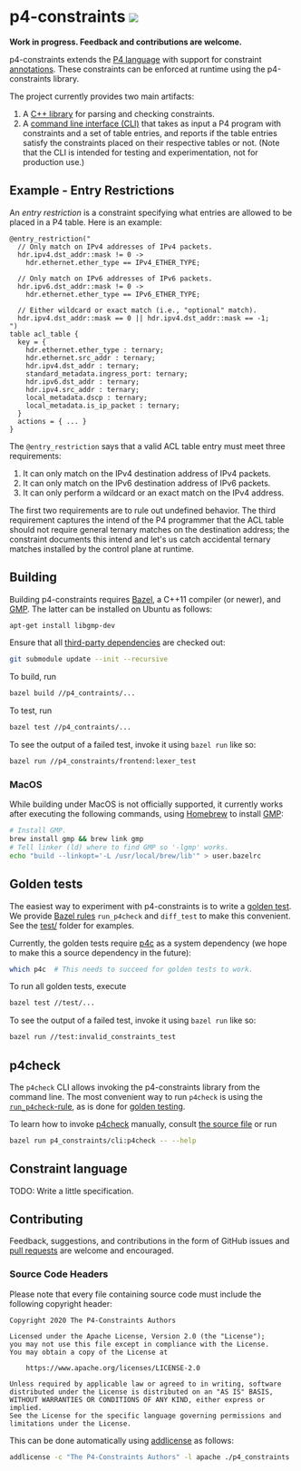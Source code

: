 # p4-constraints ![](https://github.com/p4lang/p4-constraints/workflows/build%20&%20unit%20test/badge.svg)

**Work in progress. Feedback and contributions are welcome.**

p4-constraints extends the [P4 language](https://p4.org/) with support for
constraint
[annotations](https://p4.org/p4-spec/docs/P4-16-v1.2.0.html#sec-annotations).
These constraints can be enforced at runtime using the p4-constraints library.

The project currently provides two main artifacts:

1. A [C++ library](p4_constraints/) for parsing and checking constraints.
2. A [command line interface (CLI)](p4_constraints/cli) that takes as input a P4
   program with constraints and a set of table entries, and reports if the table
   entries satisfy the constraints placed on their respective tables or not.
   (Note that the CLI is intended for testing and experimentation, not for
   production use.)

## Example - Entry Restrictions

An *entry restriction* is a constraint specifying what entries are allowed to be
placed in a P4 table. Here is an example:
```p4
@entry_restriction("
  // Only match on IPv4 addresses of IPv4 packets.
  hdr.ipv4.dst_addr::mask != 0 ->
    hdr.ethernet.ether_type == IPv4_ETHER_TYPE;

  // Only match on IPv6 addresses of IPv6 packets.
  hdr.ipv6.dst_addr::mask != 0 ->
    hdr.ethernet.ether_type == IPv6_ETHER_TYPE;

  // Either wildcard or exact match (i.e., "optional" match).
  hdr.ipv4.dst_addr::mask == 0 || hdr.ipv4.dst_addr::mask == -1;
")
table acl_table {
  key = {
    hdr.ethernet.ether_type : ternary;
    hdr.ethernet.src_addr : ternary;
    hdr.ipv4.dst_addr : ternary;
    standard_metadata.ingress_port: ternary;
    hdr.ipv6.dst_addr : ternary;
    hdr.ipv4.src_addr : ternary;
    local_metadata.dscp : ternary;
    local_metadata.is_ip_packet : ternary;
  }
  actions = { ... }
}
```
The `@entry_restriction` says that a valid ACL table entry must meet
three requirements:

1. It can only match on the IPv4 destination address of IPv4 packets.
2. It can only match on the IPv6 destination address of IPv6 packets.
3. It can only perform a wildcard or an exact match on the IPv4 address.

The first two requirements are to rule out undefined behavior. The third
requirement captures the intend of the P4 programmer that the ACL table
should not require general ternary matches on the destination address; the
constraint documents this intend and let's us catch accidental ternary matches
installed by the control plane at runtime.

## Building

Building p4-constraints requires [Bazel](https://bazel.build/), a C++11 compiler
(or newer), and [GMP](https://gmplib.org/). The latter can be installed on
Ubuntu as follows:
```sh
apt-get install libgmp-dev
```

Ensure that all [third-party dependencies](third_party/) are checked out:
```sh
git submodule update --init --recursive
```

To build, run
```sh
bazel build //p4_contraints/...
```

To test, run
```sh
bazel test //p4_contraints/...
```

To see the output of a failed test, invoke it using `bazel run` like so:
```sh
bazel run //p4_constraints/frontend:lexer_test
```

### MacOS

While building under MacOS is not officially supported, it currently works after
executing the following commands, using [Homebrew](https://brew.sh/) to install
[GMP](https://gmplib.org/):
```sh
# Install GMP.
brew install gmp && brew link gmp
# Tell linker (ld) where to find GMP so '-lgmp' works.
echo "build --linkopt='-L /usr/local/brew/lib'" > user.bazelrc
```

## Golden tests

The easiest way to experiment with p4-constraints is to write a
[golden test](https://ro-che.info/articles/2017-12-04-golden-tests).
We provide [Bazel rules](test/p4check.bzl) `run_p4check` and `diff_test` to make
this convenient.
See the [test/](test/) folder for examples.

Currently, the golden tests require [p4c](git@github.com:p4lang/p4c.git) as
a system dependency (we hope to make this a source dependency in the future):
```sh
which p4c  # This needs to succeed for golden tests to work.
```

To run all golden tests, execute
```sh
bazel test //test/...
```

To see the output of a failed test, invoke it using `bazel run` like so:
```sh
bazel run //test:invalid_constraints_test
```

## p4check

The `p4check` CLI allows invoking the p4-constraints library from the command
line. The most convenient way to run `p4check` is using the
[`run_p4check`-rule](test/p4check.bzl), as is done for
[golden testing](#golden-tests).

To learn how to invoke [p4check](p4_constraints/cli/p4check.cc) manually,
consult [the source file](p4_constraints/cli/p4check.cc) or run
```sh
bazel run p4_constraints/cli:p4check -- --help
```

## Constraint language
TODO: Write a little specification.

## Contributing

Feedback, suggestions, and contributions in the form of GitHub issues and
[pull requests](CONTRIBUTING.md) are welcome and encouraged.

### Source Code Headers

Please note that every file containing source code must include the following
copyright header:

    Copyright 2020 The P4-Constraints Authors
    
    Licensed under the Apache License, Version 2.0 (the "License");
    you may not use this file except in compliance with the License.
    You may obtain a copy of the License at
    
        https://www.apache.org/licenses/LICENSE-2.0
    
    Unless required by applicable law or agreed to in writing, software
    distributed under the License is distributed on an "AS IS" BASIS,
    WITHOUT WARRANTIES OR CONDITIONS OF ANY KIND, either express or implied.
    See the License for the specific language governing permissions and
    limitations under the License.

This can be done automatically using
[addlicense](https://github.com/google/addlicense) as follows:
```sh
addlicense -c "The P4-Constraints Authors" -l apache ./p4_constraints
```
